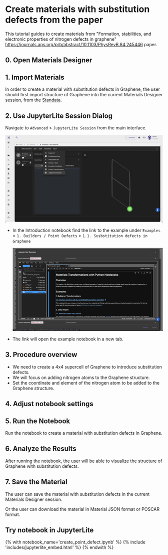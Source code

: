 # Create materials with substitution defects from the paper 

This tutorial guides to create materials from "Formation, stabilities, and electronic properties of nitrogen defects in graphene" https://journals.aps.org/prb/abstract/10.1103/PhysRevB.84.245446 paper.

## 0. Open Materials Designer

## 1. Import Materials

In order to create a material with substitution defects in Graphene, the user should first import structure of Graphene into the current Materials Designer session, from the [Standata](../../materials-designer/header-menu/input-output/standata-import.md).

## 2. Use JupyterLite Session Dialog

Navigate to `Advanced` > `JupyterLite Session` from the main interface.

  <img src="/images/tutorials/interface_with_zsl/1_select_jupyterlite_session.webp" alt="Open JupyterLite Dialog"/>

- In the Introduction notebook find the link to the example under `Examples` > `1. Builders / Point Defects` > `1.1. Susbstitution defects in Graphene`

  <img src="/images/tutorials/interface_with_zsl/2_introduction_notebook.webp" alt="Open Example Notebook"/>
  
- The link will open the example notebook in a new tab.

## 3. Procedure overview

- We need to create a 4x4 supercell of Graphene to introduce substitution defects. 
- We will focus on adding nitrogen atoms to the Graphene structure.
- Set the coordinate and element of the nitrogen atom to be added to the Graphene structure.

## 4. Adjust notebook settings

## 5. Run the Notebook

Run the notebook to create a material with substitution defects in Graphene.

## 6. Analyze the Results

After running the notebook, the user will be able to visualize the structure of Graphene with substitution defects.

## 7. Save the Material

The user can save the material with substitution defects in the current Materials Designer session.

Or the user can download the material in Material JSON format or POSCAR format.

## Try notebook in JupyterLite

{% with notebook_name='create_point_defect.ipynb' %}
{% include 'includes/jupyterlite_embed.html' %}
{% endwith %}